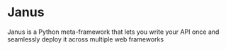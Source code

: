 # Janus
Janus is a Python meta-framework that lets you write your API once and seamlessly deploy it across multiple web frameworks
